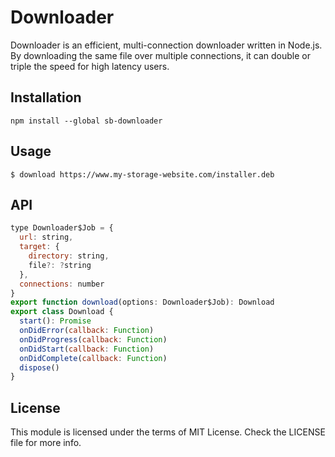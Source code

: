 # Downloader

Downloader is an efficient, multi-connection downloader written in Node.js. By downloading the same file over multiple connections, it can double or triple the speed for high latency users.

## Installation

```
npm install --global sb-downloader
```

## Usage

```
$ download https://www.my-storage-website.com/installer.deb
```
## API

```js
type Downloader$Job = {
  url: string,
  target: {
    directory: string,
    file?: ?string
  },
  connections: number
}
export function download(options: Downloader$Job): Download
export class Download {
  start(): Promise
  onDidError(callback: Function)
  onDidProgress(callback: Function)
  onDidStart(callback: Function)
  onDidComplete(callback: Function)
  dispose()
}
```

## License
This module is licensed under the terms of MIT License. Check the LICENSE file for more info.
